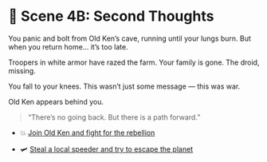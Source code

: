 
# 🏃 Scene 4B: Second Thoughts

You panic and bolt from Old Ken’s cave, running until your lungs burn. But when you return home… it’s too late.

Troopers in white armor have razed the farm. Your family is gone. The droid, missing.

You fall to your knees. This wasn’t just some message — this was war.

Old Ken appears behind you.

> “There’s no going back. But there is a path forward.”

- 💥 [Join Old Ken and fight for the rebellion](../space-battles/5A.md)

- 🛩️ [Steal a local speeder and try to escape the planet](../space-battles/5C.md)
